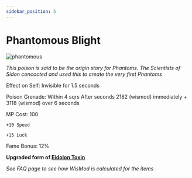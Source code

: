 ```yaml
---
sidebar_position: 5
---
```


# Phantomous Blight

![phantomous](https://vwiki.valorserver.com/api/item/picture/phantomous%20blight)

<i>This poison is said to be the origin story for Phantoms. The Scientists of Sidon concocted and used this to create the very first Phantoms</i>

Effect on Self: Invisible for 1.5 seconds

Poison Grenade: Within 4 sqrs After  seconds 2182 (wismod) immediately + 3118 (wismod) over 6 seconds

MP Cost: 100

    +10 Speed
    
    +15 Luck

Fame Bonus: 12%

**Upgraded form of [Eidolon Toxin](https://wiki.valorserver.com/docs/items/abilities/poisons/ut/eidolon_toxin)**

*See FAQ page to see how WisMod is calculated for the items*
